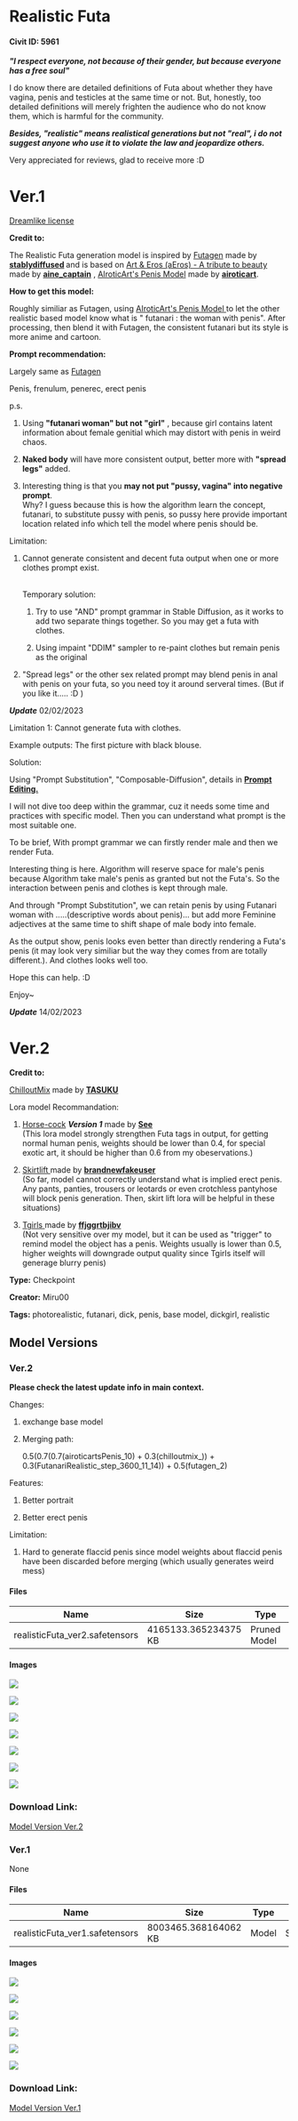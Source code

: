 # Realistic Futa

#### Civit ID: 5961

<p><strong><em>"I respect everyone, not because of their gender, but because everyone has a free soul"</em></strong></p><p>I do know there are detailed definitions of Futa about whether they have vagina, penis and testicles at the same time or not. But, honestly, too detailed definitions will merely frighten the audience who do not know them, which is harmful for the community.</p><p><strong><em>Besides, "realistic" means realistical generations but not "real", i do not suggest anyone who use it to violate the law and jeopardize others.</em></strong></p><p></p><p>Very appreciated for reviews, glad to receive more :D</p><p></p><p></p><h1>Ver.1</h1><p><a target="_blank" rel="ugc" href="https://huggingface.co/dreamlike-art/dreamlike-photoreal-2.0/blob/main/LICENSE.md">Dreamlike license</a></p><p><strong>Credit to:</strong></p><p>The Realistic Futa generation model is inspired by <a target="_blank" rel="ugc" href="https://civitai.com/models/4109/futagen">Futagen</a> made by <a target="_blank" rel="ugc" href="https://civitai.com/user/stablydiffused"><strong>stablydiffused</strong></a><strong> </strong>and is based on <a target="_blank" rel="ugc" href="https://civitai.com/models/3950/art-and-eros-aeros-a-tribute-to-beauty">Art &amp; Eros (aEros) - A tribute to beauty</a> made by <a target="_blank" rel="ugc" href="https://civitai.com/user/aine_captain"><strong>aine_captain</strong></a> , <a target="_blank" rel="ugc" href="https://civitai.com/models/1245/airoticarts-penis-model">AIroticArt's Penis Model</a> made by <a target="_blank" rel="ugc" href="https://civitai.com/user/airoticart"><strong>airoticart</strong></a>.</p><p></p><p><strong>How to get this model:</strong></p><p>Roughly similiar as Futagen, using <a target="_blank" rel="ugc" href="https://civitai.com/models/1245/airoticarts-penis-model">AIroticArt's Penis Model </a>to let the other realistic based model know what is " futanari : the woman with penis". After processing, then blend it with Futagen, the consistent futanari but its style is more anime and cartoon.</p><p></p><p><strong>Prompt recommendation:</strong></p><p>Largely same as <a target="_blank" rel="ugc" href="https://civitai.com/models/4109/futagen">Futagen</a></p><p>Penis, frenulum, penerec, erect penis</p><p></p><p>p.s.</p><ol><li><p>Using <strong>"futanari woman" but not "girl"</strong> , because girl contains latent information about female genitial which may distort with penis in weird chaos.</p></li><li><p><strong>Naked body</strong> will have more consistent output, better more with <strong>"spread legs"</strong> added.</p></li><li><p>Interesting thing is that you <strong>may not put "pussy, vagina" into negative prompt</strong>. <br />Why? I guess because this is how the algorithm learn the concept, futanari, to substitute pussy with penis, so pussy here provide important location related info which tell the model where penis should be.</p></li></ol><p></p><p>Limitation:</p><ol><li><p>Cannot generate consistent and decent futa output when one or more clothes prompt exist.</p><p><br />Temporary solution:</p><ol><li><p>Try to use "AND" prompt grammar in Stable Diffusion, as it works to add two separate things together. So you may get a futa with clothes.</p></li><li><p>Using impaint "DDIM" sampler to re-paint clothes but remain penis as the original</p></li></ol><p></p></li><li><p>"Spread legs" or the other sex related prompt may blend penis in anal with penis on your futa, so you need toy it around serveral times. (But if you like it..... :D )</p></li></ol><p></p><p><strong><em>Update</em></strong> 02/02/2023</p><p>Limitation 1: Cannot generate futa with clothes.</p><p></p><p>Example outputs: The first picture with black blouse.</p><p></p><p>Solution:</p><p>Using "Prompt Substitution", "Composable-Diffusion", details in <a target="_blank" rel="ugc" href="https://github.com/AUTOMATIC1111/stable-diffusion-webui/wiki/Features#prompt-editing"><strong>Prompt Editing.</strong></a></p><p>I will not dive too deep within the grammar, cuz it needs some time and practices with specific model. Then you can understand what prompt is the most suitable one.</p><p></p><p>To be brief, With prompt grammar we can firstly render male and then we render Futa.</p><p>Interesting thing is here. Algorithm will reserve space for male's penis because Algorithm take male's penis as granted but not the Futa's. So the interaction between penis and clothes is kept through male.</p><p>And through "Prompt Substitution", we can retain penis by using Futanari woman with .....(descriptive words about penis)... but add more Feminine adjectives at the same time to shift shape of male body into female.</p><p>As the output show, penis looks even better than directly rendering a Futa's penis (it may look very similiar but the way they comes from are totally different.). And clothes looks well too.</p><p></p><p>Hope this can help. :D</p><p>Enjoy~</p><p></p><p><strong><em>Update</em></strong> 14/02/2023</p><h1><strong>Ver.2</strong></h1><p><strong>Credit to:</strong></p><p><a target="_blank" rel="ugc" href="https://civitai.com/models/6424/chilloutmix">ChilloutMix</a> made by <a target="_blank" rel="ugc" href="https://civitai.com/user/TASUKU"><strong>TASUKU</strong></a></p><p></p><p>Lora model Recommandation:</p><ol><li><p><a target="_blank" rel="ugc" href="https://civitai.com/models/8678/horse-cock">Horse-cock</a> <strong><em>Version 1</em></strong> made by <a target="_blank" rel="ugc" href="https://civitai.com/user/See"><strong>See </strong></a><br />(This lora model strongly strengthen Futa tags in output, for getting normal human penis, weights should be lower than 0.4, for special exotic art, it should be higher than 0.6 from my obeservations.)</p></li><li><p><a target="_blank" rel="ugc" href="https://civitai.com/models/8631/skirtlift-the-astonishing-sequel-to-shirtlift">Skirtlift </a>made by <a target="_blank" rel="ugc" href="https://civitai.com/user/brandnewfakeuser"><strong>brandnewfakeuser</strong></a><br />(So far, model cannot correctly understand what is implied erect penis. Any pants, panties, trousers or leotards or even crotchless pantyhose will block penis generation. Then, skirt lift lora will be helpful in these situations)</p></li><li><p><a target="_blank" rel="ugc" href="https://civitai.com/models/8328/tgirls">Tgirls </a>made by <a target="_blank" rel="ugc" href="https://civitai.com/user/ffjggrtbjibv"><strong>ffjggrtbjibv </strong></a><br />(Not very sensitive over my model, but it can be used as "trigger" to remind model the object has a penis. Weights usually is lower than 0.5, higher weights will downgrade output quality since Tgirls itself will generage blurry penis)</p></li></ol>

**Type:** Checkpoint

**Creator:** Miru00

**Tags:** photorealistic, futanari, dick, penis, base model, dickgirl, realistic

## Model Versions

### Ver.2

<p><strong>Please check the latest update info in main context.</strong></p><p></p><p>Changes:</p><ol><li><p>exchange base model </p></li><li><p>Merging path:</p><p>0.5(0.7(0.7(airoticartsPenis_10) + 0.3(chilloutmix_)) + 0.3(FutanariRealistic_step_3600_11_14)) + 0.5(futagen_2)</p></li></ol><p></p><p>Features:</p><ol><li><p>Better portrait</p></li><li><p>Better erect penis</p></li></ol><p></p><p>Limitation:</p><ol><li><p>Hard to generate flaccid penis since model weights about flaccid penis  have been discarded before merging (which usually generates weird mess)</p></li></ol><p></p><p></p>

#### Files

| Name | Size | Type | Format | Download Url | AutoV1 | AutoV2 | SHA256 | CRC32 | BLAKE3 |
| --- | --- | --- | --- | --- | --- | --- | --- | --- | --- |
| realisticFuta_ver2.safetensors | 4165133.365234375 KB | Pruned Model | SafeTensor | https://civitai.com/api/download/models/10408 | D2332556 | ED78718BAB | ED78718BABA885A6E7A99473D638C4B964E8946EF9F29A77568212E7535C8AA8 | BD65C520 | 0B8C04869AE6BE227EE64360A1041E95606E578DC9C0A2E4B3A11A68322EEBF7 |

#### Images

<p><img src="https://image.civitai.com/xG1nkqKTMzGDvpLrqFT7WA/dff38d0f-a867-4396-090b-7a9150983000/width=450/101489.jpeg" /></p>

<p><img src="https://image.civitai.com/xG1nkqKTMzGDvpLrqFT7WA/5f02eede-b46f-49e9-4173-9bd604a83a00/width=450/101488.jpeg" /></p>

<p><img src="https://image.civitai.com/xG1nkqKTMzGDvpLrqFT7WA/cc97a314-32bc-4d80-1403-77dad3268e00/width=450/101487.jpeg" /></p>

<p><img src="https://image.civitai.com/xG1nkqKTMzGDvpLrqFT7WA/359309a1-9ce4-4cf0-41c2-e833901d1a00/width=450/101486.jpeg" /></p>

<p><img src="https://image.civitai.com/xG1nkqKTMzGDvpLrqFT7WA/8404d282-dd4b-4ec2-a813-a5fdb0236400/width=450/101485.jpeg" /></p>

<p><img src="https://image.civitai.com/xG1nkqKTMzGDvpLrqFT7WA/b1aa9b06-2d99-4be9-d7c2-7f1c5620d500/width=450/101484.jpeg" /></p>

<p><img src="https://image.civitai.com/xG1nkqKTMzGDvpLrqFT7WA/c749d806-deca-42ab-f07f-7471ac0c6800/width=450/101483.jpeg" /></p>

### Download Link:

[Model Version Ver.2](https://civitai.com/api/download/models/10408)

### Ver.1

None

#### Files

| Name | Size | Type | Format | Download Url | AutoV1 | AutoV2 | SHA256 | CRC32 | BLAKE3 |
| --- | --- | --- | --- | --- | --- | --- | --- | --- | --- |
| realisticFuta_ver1.safetensors | 8003465.368164062 KB | Model | SafeTensor | https://civitai.com/api/download/models/6946 | 63437A28 | FF35504E8F | FF35504E8F471C60480328A5F1A2F56AE394807B1CA264B82EE380F9A338A8DC | 86E9D8AB | F84D171AD17631C130614C79B2343B889B43CA091E43D2A729903C06F1D6F416 |

#### Images

<p><img src="https://image.civitai.com/xG1nkqKTMzGDvpLrqFT7WA/52ca3d8e-d840-4443-7c31-ebba48776200/width=450/63564.jpeg" /></p>

<p><img src="https://image.civitai.com/xG1nkqKTMzGDvpLrqFT7WA/391249f5-c8ae-4a64-be1c-c700daf5f700/width=450/68498.jpeg" /></p>

<p><img src="https://image.civitai.com/xG1nkqKTMzGDvpLrqFT7WA/62ce74cf-74e0-4747-dc00-7443549a9a00/width=450/68497.jpeg" /></p>

<p><img src="https://image.civitai.com/xG1nkqKTMzGDvpLrqFT7WA/2912ba3b-4cbe-451a-08a3-09469abcea00/width=450/68496.jpeg" /></p>

<p><img src="https://image.civitai.com/xG1nkqKTMzGDvpLrqFT7WA/2d73e589-5c88-4bc5-b623-0a83c2dc8b00/width=450/63570.jpeg" /></p>

<p><img src="https://image.civitai.com/xG1nkqKTMzGDvpLrqFT7WA/8af7d643-76bc-4a65-9c4a-95d2140a9700/width=450/63569.jpeg" /></p>

### Download Link:

[Model Version Ver.1](https://civitai.com/api/download/models/6946)

